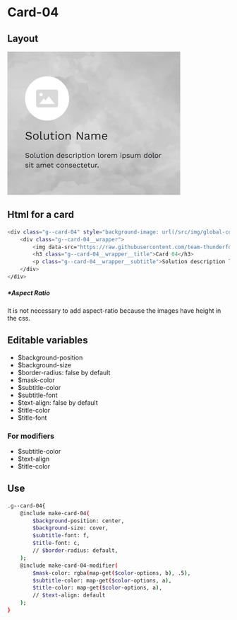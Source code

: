 # Card-04

## Layout

![alt text][card-04]

[card-04]: /src/img/global-components/card/card-04.png

## Html for a card

```sh
<div class="g--card-04" style="background-image: url(/src/img/global-components/card/card-bg-placeholder.jpg);">
    <div class="g--card-04__wrapper">
        <img data-src="https://raw.githubusercontent.com/team-thunderfoot/ui/main/src/img/global-components/card/card-img-placeholder.png" src="/src/img/global-components/placeholder.jpg" alt="alt text" class="g--card-04__wrapper__media g--lazy-01">
        <h3 class="g--card-04__wrapper__title">Card 04</h3>
        <p class="g--card-04__wrapper__subtitle">Solution description lorem ipsum dolor sit amet consectetur.</p>
    </div>
</div>
```

##### \*Aspect Ratio

It is not necessary to add aspect-ratio because the images have height in the css.

## Editable variables

- $background-position
- $background-size
- $border-radius: false by default
- $mask-color
- $subtitle-color
- $subtitle-font
- $text-align: false by default
- $title-color
- $title-font

### For modifiers

- $subtitle-color
- $text-align
- $title-color

## Use

```sh
.g--card-04{
    @include make-card-04(
        $background-position: center,
        $background-size: cover,
        $subtitle-font: f,
        $title-font: c,
        // $border-radius: default,
    );
    @include make-card-04-modifier(
        $mask-color: rgba(map-get($color-options, b), .5),
        $subtitle-color: map-get($color-options, a),
        $title-color: map-get($color-options, a),
        // $text-align: default
    );
}
```
